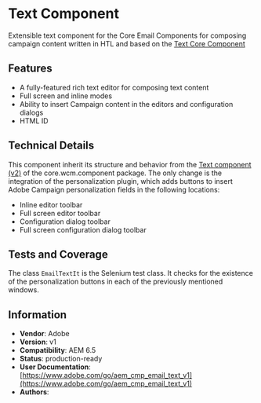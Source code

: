 <!--
Copyright 2022 Adobe

Licensed under the Apache License, Version 2.0 (the "License");
you may not use this file except in compliance with the License.
You may obtain a copy of the License at

    http://www.apache.org/licenses/LICENSE-2.0

Unless required by applicable law or agreed to in writing, software
distributed under the License is distributed on an "AS IS" BASIS,
WITHOUT WARRANTIES OR CONDITIONS OF ANY KIND, either express or implied.
See the License for the specific language governing permissions and
limitations under the License.
-->
# Text Component

Extensible text component for the Core Email Components for composing campaign content written in HTL and based on the [Text Core Component](https://github.com/adobe/aem-core-wcm-components/tree/main/content/src/content/jcr_root/apps/core/wcm/components/text/v2/text)

## Features

* A fully-featured rich text editor for composing text content
* Full screen and inline modes
* Ability to insert Campaign content in the editors and configuration dialogs
* HTML ID

## Technical Details

This component inherit its structure and behavior from the [Text component (v2)](https://github.com/adobe/aem-core-wcm-components/tree/main/content/src/content/jcr_root/apps/core/wcm/components/text/v2/text) of the core.wcm.component package. The only change is the integration of the personalization plugin, which adds buttons to insert Adobe Campaign personalization fields in the following locations:

* Inline editor toolbar
* Full screen editor toolbar
* Configuration dialog toolbar
* Full screen configuration dialog toolbar

## Tests and Coverage

The class `EmailTextIt` is the Selenium test class. It checks for the existence of the personalization buttons in each of the previously mentioned windows.

## Information

* **Vendor**: Adobe
* **Version**: v1
* **Compatibility**: AEM 6.5
* **Status**: production-ready
* **User Documentation**: [https://www.adobe.com/go/aem_cmp_email_text_v1](https://www.adobe.com/go/aem_cmp_email_text_v1)
* **Authors**:
